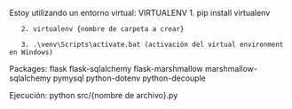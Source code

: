 Estoy utilizando un entorno virtual:
    VIRTUALENV
       1. pip install virtualenv

       2. virtualenv {nombre de carpeta a crear}
       
       3. .\venv\Scripts\activate.bat (activación del virtual environment en Windows)

Packages:
    flask
    flask-sqlalchemy
    flask-marshmallow
    marshmallow-sqlalchemy
    pymysql
    python-dotenv
    python-decouple

Ejecución:
    python src/{nombre de archivo}.py
